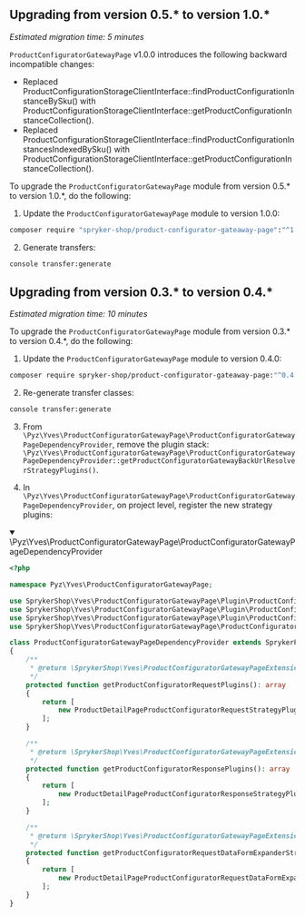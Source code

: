 ## Upgrading from version 0.5.* to version 1.0.*

*Estimated migration time: 5 minutes*

`ProductConfiguratorGatewayPage` v1.0.0 introduces the following backward incompatible changes:

* Replaced ProductConfigurationStorageClientInterface::findProductConfigurationInstanceBySku() with ProductConfigurationStorageClientInterface::getProductConfigurationInstanceCollection().
* Replaced ProductConfigurationStorageClientInterface::findProductConfigurationInstancesIndexedBySku() with ProductConfigurationStorageClientInterface::getProductConfigurationInstanceCollection().

To upgrade the `ProductConfiguratorGatewayPage` module from version 0.5.* to version 1.0.*, do the following:

1. Update the `ProductConfiguratorGatewayPage` module to version 1.0.0:

```bash
composer require "spryker-shop/product-configurator-gateaway-page":"^1.0.0" update-with-dependencies
```

2. Generate transfers:

```bash
console transfer:generate
```

## Upgrading from version 0.3.* to version 0.4.*

*Estimated migration time: 10 minutes*

To upgrade the `ProductConfiguratorGatewayPage` module from version 0.3.* to version 0.4.*, do the following:

1. Update the `ProductConfiguratorGatewayPage` module to version 0.4.0:

```bash
composer require spryker-shop/product-configurator-gateaway-page:"^0.4.0" --update-with-dependencies
```

2. Re-generate transfer classes:

```bash
console transfer:generate
```

3. From `\Pyz\Yves\ProductConfiguratorGatewayPage\ProductConfiguratorGatewayPageDependencyProvider`, remove the plugin stack: `\Pyz\Yves\ProductConfiguratorGatewayPage\ProductConfiguratorGatewayPageDependencyProvider::getProductConfiguratorGatewayBackUrlResolverStrategyPlugins()`.

4. In `\Pyz\Yves\ProductConfiguratorGatewayPage\ProductConfiguratorGatewayPageDependencyProvider`, on project level, register the new strategy plugins:

<details open>
<summary markdown='span'>\Pyz\Yves\ProductConfiguratorGatewayPage\ProductConfiguratorGatewayPageDependencyProvider</summary>

```php
<?php

namespace Pyz\Yves\ProductConfiguratorGatewayPage;

use SprykerShop\Yves\ProductConfiguratorGatewayPage\Plugin\ProductConfiguratorGatewayPage\ProductDetailPageProductConfiguratorRequestDataFormExpanderStrategyPlugin;
use SprykerShop\Yves\ProductConfiguratorGatewayPage\Plugin\ProductConfiguratorGatewayPage\ProductDetailPageProductConfiguratorRequestStrategyPlugin;
use SprykerShop\Yves\ProductConfiguratorGatewayPage\Plugin\ProductConfiguratorGatewayPage\ProductDetailPageProductConfiguratorResponseStrategyPlugin;
use SprykerShop\Yves\ProductConfiguratorGatewayPage\ProductConfiguratorGatewayPageDependencyProvider as SprykerProductConfiguratorGatewayPageDependencyProvider;

class ProductConfiguratorGatewayPageDependencyProvider extends SprykerProductConfiguratorGatewayPageDependencyProvider
{
    /**
     * @return \SprykerShop\Yves\ProductConfiguratorGatewayPageExtension\Dependency\Plugin\ProductConfiguratorRequestStrategyPluginInterface[]
     */
    protected function getProductConfiguratorRequestPlugins(): array
    {
        return [
            new ProductDetailPageProductConfiguratorRequestStrategyPlugin(),
        ];
    }

    /**
     * @return \SprykerShop\Yves\ProductConfiguratorGatewayPageExtension\Dependency\Plugin\ProductConfiguratorResponseStrategyPluginInterface[]
     */
    protected function getProductConfiguratorResponsePlugins(): array
    {
        return [
            new ProductDetailPageProductConfiguratorResponseStrategyPlugin(),
        ];
    }

    /**
     * @return \SprykerShop\Yves\ProductConfiguratorGatewayPageExtension\Dependency\Plugin\ProductConfiguratorRequestDataFormExpanderStrategyPluginInterface[]
     */
    protected function getProductConfiguratorRequestDataFormExpanderStrategyPlugins(): array
    {
        return [
            new ProductDetailPageProductConfiguratorRequestDataFormExpanderStrategyPlugin(),
        ];
    }
}
```
</details>
